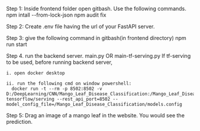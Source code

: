 Step 1: Inside frontend folder open gitbash. Use the following commands.
  npm intall --from-lock-json
  npm audit fix

  
Step 2: Create .env file having the url of your FastAPI server. 


Step 3: give the following command in gitbash(in frontend directory)
  npm run start

  
Step 4. run the backend server. main.py OR main-tf-serving.py
  If tf-serving to be used, before running backend server,
  
    i. open docker desktop
    
    ii. run the following cmd on window powershell:
      docker run -t --rm -p 8502:8502 -v D:/DeepLearning/CNN/Mango_Leaf_Disease_Classification:/Mango_Leaf_Disease_Classification tensorflow/serving --rest_api_port=8502 --model_config_file=/Mango_Leaf_Disease_Classification/models.config

      
Step 5: Drag an image of a mango leaf in the website. You would see the prediction.
  
